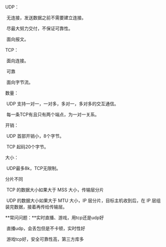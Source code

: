 UDP：

​	无连接，发送数据之前不需要建立连接。

​	尽最大努力交付，不保证可靠性。

​	面向报文。

TCP：

​	面向连接。

​	可靠

​	面向字节流。



数量：

​	UDP 支持一对一，一对多，多对一，多对多的交互通信。

​	每一条TCP有且只有两个端点，为一对一关系。

开销：

​	UDP 首部开销小，8个字节。

​	TCP 起码20个字节。

大小：

​	UDP最多8k，TCP无限制。

分片不同

​	TCP 的数据大小如果大于 MSS 大小，传输层分片

​	UDP 的数据大小如果大于 MTU 大小，IP 层分片，目标主机收到后，在 IP 层组装完数据，接着再传给传输层。



**常问问题：**实时直播、游戏，用tcp还是udp好

​	直播udp，会丢包但是不卡顿，实时性好

​	游戏tcp好，安全可靠性高，第三方库多
